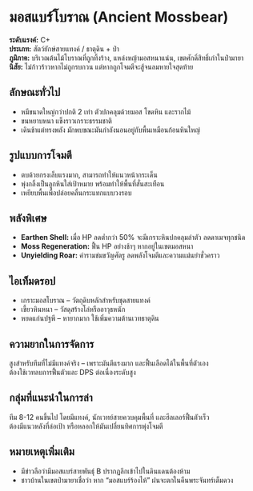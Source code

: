 # มอสแบร์โบราณ (Ancient Mossbear)

**ระดับแรงค์:** C+  
**ประเภท:** สัตว์ยักษ์สายแทงค์ / ธาตุดิน + ป่า  
**ภูมิภาค:** บริเวณต้นไม้โบราณที่ถูกทิ้งร้าง, แหล่งหญ้ามอสหนาแน่น, เขตศักดิ์สิทธิ์เก่าในป่ามายา  
**นิสัย:** ไม่ก้าวร้าวหากไม่ถูกรบกวน แต่หากถูกโจมตีจะสู้จนลมหายใจสุดท้าย

## ลักษณะทั่วไป
- หมีขนาดใหญ่กว่าปกติ 2 เท่า ตัวปกคลุมด้วยมอส โขดหิน และรากไม้  
- ขนหยาบหนา แข็งราวเกราะธรรมชาติ  
- เดินช้าแต่ทรงพลัง มักพบขณะมันกำลังนอนอยู่กับพื้นเหมือนก้อนหินใหญ่

## รูปแบบการโจมตี
- ตบด้วยกรงเล็บแรงมาก, สามารถทำให้แนวหน้ากระเด็น  
- พุ่งกลิ้งเป็นลูกหินใส่เป้าหมาย พร้อมทำให้พื้นที่สั่นสะเทือน  
- เหยียบพื้นเพื่อปล่อยคลื่นกระแทกแบบวงรอบ

## พลังพิเศษ
- **Earthen Shell:** เมื่อ HP ลดต่ำกว่า 50% จะมีเกราะหินปกคลุมลำตัว ลดดาเมจทุกชนิด  
- **Moss Regeneration:** ฟื้น HP อย่างช้าๆ หากอยู่ในเขตมอสหนา  
- **Unyielding Roar:** คำรามข่มขวัญศัตรู ลดพลังโจมตีและความแม่นยำชั่วคราว

## ไอเท็มดรอป
- เกราะมอสโบราณ – วัตถุดิบหลักสำหรับชุดสายแทงค์  
- เขี้ยวหินหนา – วัสดุสร้างโล่หรืออาวุธหนัก  
- หยดแก่นปฐพี – หายากมาก ใช้เพิ่มความต้านเวทธาตุดิน

## ความยากในการจัดการ
สูงสำหรับทีมที่ไม่มีแทงค์จริง – เพราะมันตีแรงมาก และฟื้นเลือดได้ในพื้นที่ตัวเอง  
ต้องใช้เวทลบการฟื้นตัวและ DPS ต่อเนื่องระดับสูง

## กลุ่มที่แนะนำในการล่า
ทีม 8-12 คนขึ้นไป โดยมีแทงค์, นักเวทย์สายควบคุมพื้นที่ และฮีลเลอร์ฟื้นตัวเร็ว  
ต้องมีแนวหลังที่ล่อเป้า หรือหลอกให้มันเปลี่ยนทิศการพุ่งโจมตี

## หมายเหตุเพิ่มเติม
- มีข่าวลือว่ามีมอสแบร์สายพันธุ์ B ปรากฏลึกเข้าไปในดินแดนต้องห้าม  
- ชาวบ้านในเขตป่ามายาเชื่อว่า หาก “มอสแบร์ร้องไห้” ฝนจะตกในคืนพระจันทร์เต็มดวง
